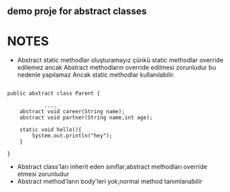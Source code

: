 ## demo proje for abstract classes
# NOTES
- Abstract static methodlar oluşturamayız çünkü static methodlar override edilemez ancak Abstract methodların override edilmesi zorunludur bu nedenle yapılamaz Ancak static methodlar kullanılabilir.

```

public abstract class Parent {
 
			....
    abstract void career(String name);
    abstract void partner(String name,int age);

    static void hello(){
        System.out.println("hey");
    }

}
```

- Abstract class'ları inherit eden sınıflar,abstract methodları override etmesi zorunludur
- Abstract method'ların body'leri yok,normal method tanımlanabilir




